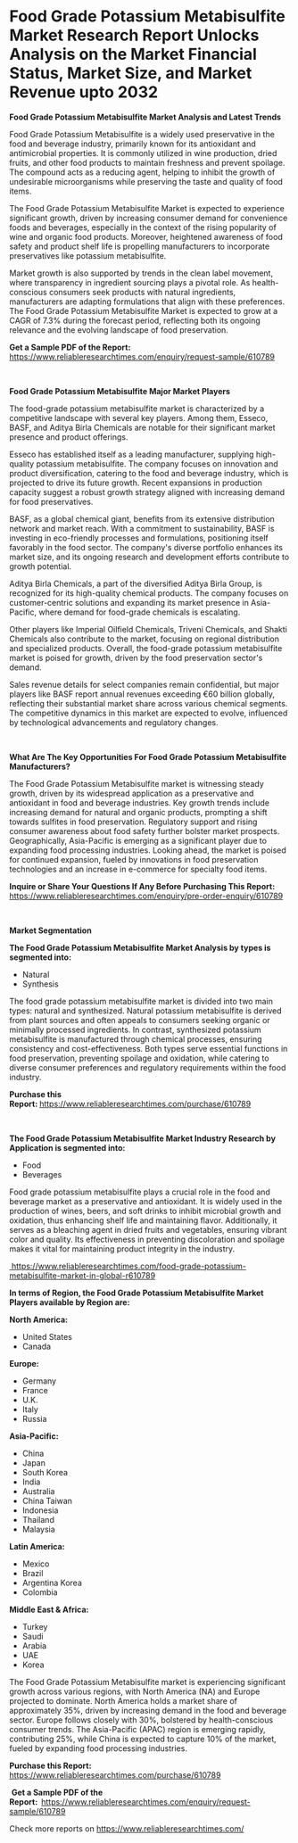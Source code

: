 <p><h1>Food Grade Potassium Metabisulfite Market Research Report Unlocks Analysis on the Market Financial Status, Market Size, and Market Revenue upto 2032</h1></p><p><strong>Food Grade Potassium Metabisulfite Market Analysis and Latest Trends</strong></p>
<p><p>Food Grade Potassium Metabisulfite is a widely used preservative in the food and beverage industry, primarily known for its antioxidant and antimicrobial properties. It is commonly utilized in wine production, dried fruits, and other food products to maintain freshness and prevent spoilage. The compound acts as a reducing agent, helping to inhibit the growth of undesirable microorganisms while preserving the taste and quality of food items.</p><p>The Food Grade Potassium Metabisulfite Market is expected to experience significant growth, driven by increasing consumer demand for convenience foods and beverages, especially in the context of the rising popularity of wine and organic food products. Moreover, heightened awareness of food safety and product shelf life is propelling manufacturers to incorporate preservatives like potassium metabisulfite.</p><p>Market growth is also supported by trends in the clean label movement, where transparency in ingredient sourcing plays a pivotal role. As health-conscious consumers seek products with natural ingredients, manufacturers are adapting formulations that align with these preferences. The Food Grade Potassium Metabisulfite Market is expected to grow at a CAGR of 7.3% during the forecast period, reflecting both its ongoing relevance and the evolving landscape of food preservation.</p></p>
<p><strong>Get a Sample PDF of the Report:&nbsp;</strong> <a href="https://www.reliableresearchtimes.com/enquiry/request-sample/610789?utm_campaign=2989&utm_medium=2&utm_source=Github&utm_content=ia&utm_term=23032025&utm_id=food-grade-potassium-metabisulfite">https://www.reliableresearchtimes.com/enquiry/request-sample/610789</a></p>
<p>&nbsp;</p>
<p><strong>Food Grade Potassium Metabisulfite Major Market Players</strong></p>
<p><p>The food-grade potassium metabisulfite market is characterized by a competitive landscape with several key players. Among them, Esseco, BASF, and Aditya Birla Chemicals are notable for their significant market presence and product offerings. </p><p>Esseco has established itself as a leading manufacturer, supplying high-quality potassium metabisulfite. The company focuses on innovation and product diversification, catering to the food and beverage industry, which is projected to drive its future growth. Recent expansions in production capacity suggest a robust growth strategy aligned with increasing demand for food preservatives.</p><p>BASF, as a global chemical giant, benefits from its extensive distribution network and market reach. With a commitment to sustainability, BASF is investing in eco-friendly processes and formulations, positioning itself favorably in the food sector. The company's diverse portfolio enhances its market size, and its ongoing research and development efforts contribute to growth potential.</p><p>Aditya Birla Chemicals, a part of the diversified Aditya Birla Group, is recognized for its high-quality chemical products. The company focuses on customer-centric solutions and expanding its market presence in Asia-Pacific, where demand for food-grade chemicals is escalating. </p><p>Other players like Imperial Oilfield Chemicals, Triveni Chemicals, and Shakti Chemicals also contribute to the market, focusing on regional distribution and specialized products. Overall, the food-grade potassium metabisulfite market is poised for growth, driven by the food preservation sector's demand.</p><p>Sales revenue details for select companies remain confidential, but major players like BASF report annual revenues exceeding €60 billion globally, reflecting their substantial market share across various chemical segments. The competitive dynamics in this market are expected to evolve, influenced by technological advancements and regulatory changes.</p></p>
<p>&nbsp;</p>
<p><strong>What Are The Key Opportunities For Food Grade Potassium Metabisulfite Manufacturers?</strong></p>
<p><p>The Food Grade Potassium Metabisulfite market is witnessing steady growth, driven by its widespread application as a preservative and antioxidant in food and beverage industries. Key growth trends include increasing demand for natural and organic products, prompting a shift towards sulfites in food preservation. Regulatory support and rising consumer awareness about food safety further bolster market prospects. Geographically, Asia-Pacific is emerging as a significant player due to expanding food processing industries. Looking ahead, the market is poised for continued expansion, fueled by innovations in food preservation technologies and an increase in e-commerce for specialty food items.</p></p>
<p><strong>Inquire or Share Your Questions If Any Before Purchasing This Report:</strong> <a href="https://www.reliableresearchtimes.com/enquiry/pre-order-enquiry/610789?utm_campaign=2989&utm_medium=2&utm_source=Github&utm_content=ia&utm_term=23032025&utm_id=food-grade-potassium-metabisulfite">https://www.reliableresearchtimes.com/enquiry/pre-order-enquiry/610789</a></p>
<p>&nbsp;</p>
<p><strong>Market Segmentation</strong></p>
<p><strong>The Food Grade Potassium Metabisulfite Market Analysis by types is segmented into:</strong></p>
<p><ul><li>Natural</li><li>Synthesis</li></ul></p>
<p><p>The food grade potassium metabisulfite market is divided into two main types: natural and synthesized. Natural potassium metabisulfite is derived from plant sources and often appeals to consumers seeking organic or minimally processed ingredients. In contrast, synthesized potassium metabisulfite is manufactured through chemical processes, ensuring consistency and cost-effectiveness. Both types serve essential functions in food preservation, preventing spoilage and oxidation, while catering to diverse consumer preferences and regulatory requirements within the food industry.</p></p>
<p><strong>Purchase this Report:&nbsp;</strong><a href="https://www.reliableresearchtimes.com/purchase/610789?utm_campaign=2989&utm_medium=2&utm_source=Github&utm_content=ia&utm_term=23032025&utm_id=food-grade-potassium-metabisulfite">https://www.reliableresearchtimes.com/purchase/610789</a></p>
<p>&nbsp;</p>
<p><strong>The Food Grade Potassium Metabisulfite Market Industry Research by Application is segmented into:</strong></p>
<p><ul><li>Food</li><li>Beverages</li></ul></p>
<p><p>Food grade potassium metabisulfite plays a crucial role in the food and beverage market as a preservative and antioxidant. It is widely used in the production of wines, beers, and soft drinks to inhibit microbial growth and oxidation, thus enhancing shelf life and maintaining flavor. Additionally, it serves as a bleaching agent in dried fruits and vegetables, ensuring vibrant color and quality. Its effectiveness in preventing discoloration and spoilage makes it vital for maintaining product integrity in the industry.</p></p>
<p><a href="https://www.reliableresearchtimes.com/food-grade-potassium-metabisulfite-market-in-global-r610789?utm_campaign=2989&utm_medium=2&utm_source=Github&utm_content=ia&utm_term=23032025&utm_id=food-grade-potassium-metabisulfite">&nbsp;https://www.reliableresearchtimes.com/food-grade-potassium-metabisulfite-market-in-global-r610789</a></p>
<p><strong>In terms of Region, the Food Grade Potassium Metabisulfite Market Players available by Region are:</strong></p>
<p>
    <p> <strong> North America: </strong>
        <ul>
            <li>United States</li>
            <li>Canada</li>
        </ul>
        </p> 
    <p> <strong> Europe: </strong>
        <ul>
            <li>Germany</li>
            <li>France</li>
            <li>U.K.</li>
            <li>Italy</li>
            <li>Russia</li>
        </ul>
        </p> 
    <p> <strong> Asia-Pacific: </strong>
        <ul>
            <li>China</li>
            <li>Japan</li>
            <li>South Korea</li>
            <li>India</li>
            <li>Australia</li>
            <li>China Taiwan</li>
            <li>Indonesia</li>
            <li>Thailand</li>
            <li>Malaysia</li>
        </ul>
        </p> 
    <p> <strong> Latin America: </strong>
        <ul>
            <li>Mexico</li>
            <li>Brazil</li>
            <li>Argentina Korea</li>
            <li>Colombia</li>
        </ul>
        </p> 
    <p> <strong> Middle East & Africa: </strong>
        <ul>
            <li>Turkey</li>
            <li>Saudi</li>
            <li>Arabia</li>
            <li>UAE</li>
            <li>Korea</li>
        </ul>
    </p>
    </p>
<p><p>The Food Grade Potassium Metabisulfite market is experiencing significant growth across various regions, with North America (NA) and Europe projected to dominate. North America holds a market share of approximately 35%, driven by increasing demand in the food and beverage sector. Europe follows closely with 30%, bolstered by health-conscious consumer trends. The Asia-Pacific (APAC) region is emerging rapidly, contributing 25%, while China is expected to capture 10% of the market, fueled by expanding food processing industries.</p></p>
<p><strong>Purchase this Report: </strong><a href="https://www.reliableresearchtimes.com/purchase/610789?utm_campaign=2989&utm_medium=2&utm_source=Github&utm_content=ia&utm_term=23032025&utm_id=food-grade-potassium-metabisulfite">https://www.reliableresearchtimes.com/purchase/610789</a></p>
<p>&nbsp;<strong>Get a Sample PDF of the Report:&nbsp;&nbsp;</strong><a href="https://www.reliableresearchtimes.com/enquiry/request-sample/610789?utm_campaign=2989&utm_medium=2&utm_source=Github&utm_content=ia&utm_term=23032025&utm_id=food-grade-potassium-metabisulfite">https://www.reliableresearchtimes.com/enquiry/request-sample/610789</a></p>
<p><strong></strong></p>
<p>Check more reports on <a href="https://www.reliableresearchtimes.com/?utm_campaign=2989&utm_medium=2&utm_source=Github&utm_content=ia&utm_term=23032025&utm_id=food-grade-potassium-metabisulfite">https://www.reliableresearchtimes.com/</a></p>